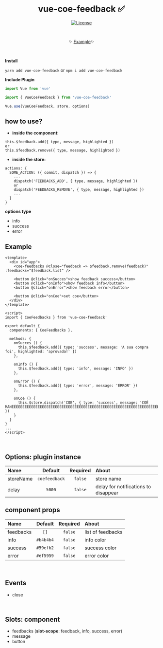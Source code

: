 <h1 align="center">vue-coe-feedback ✅</h1>

<p align="center">
  <a href="#"><img src="https://img.shields.io/npm/l/vuelidation.svg" alt="License" target="_blank"></a>
</p>

<br>

<p align="center">
  ✨ <a href="#">Example</a>✨
</p>

<br>

**Install**

`yarn add vue-coe-feedback`
or
`npm i add vue-coe-feedback`


**Include Plugin**
```javascript
import Vue from 'vue'

import { VueCoeFeedback } from 'vue-coe-feedback'

Vue.use(VueCoeFeedback, store, options)
```

## how to use?
- **inside the component:** <br>
```
this.$feedback.add({ type, message, highlighted })
or
this.$feedback.remove({ type, message, highlighted })
```

- **inside the store:**
```
actions: {
  SOME_ACTION: ({ commit, dispatch }) => {
    ...
    dispatch('FEEDBACKS_ADD', { type, message, highlighted })
    or
    dispatch('FEEDBACKS_REMOVE', { type, message, highlighted })
    ...
  }
}
```

**options type**
- info 
- success
- error

## Example
```vue
<template>
  <div id="app">
    <coe-feedbacks @close="feedback => $feedback.remove(feedback)" :feedbacks="$feedback.list" />

    <button @click="onSucces">show feedback success</button>
    <button @click="onInfo">show feedback info</button>
    <button @click="onError">show feedback error</button>

    <button @click="onCoe">set coe</button>
  </div>
</template>

<script>
import { CoeFeedbacks } from 'vue-coe-feedback'

export default {
  components: { CoeFeedbacks },
  
  methods: {
    onSucces () {
      this.$feedback.add({ type: 'success', message: 'A sua compra foi', highlighted: 'aprovada!' })
    },

    onInfo () {
      this.$feedback.add({ type: 'info', message: 'INFO' })
    },

    onError () {
      this.$feedback.add({ type: 'error', message: 'ERROR' })
    },

    onCoe () {
      this.$store.dispatch('COE', { type: 'success', message: 'COÉ MANÉÉÉÉÉÉÉÉÉÉÉÉÉÉÉÉÉÉÉÉÉÉÉÉÉÉÉÉÉÉÉÉÉÉÉÉÉÉÉÉÉÉÉÉÉÉÉÉÉÉÉÉÉÉÉÉÉÉÉÉÉÉÉÉÉÉÉÉÉÉÉÉÉÉÉÉÉÉÉÉÉÉÉÉÉÉÉÉÉÉÉÉÉÉÉÉÉÉÉÉÉÉÉÉÉÉÉÉÉÉ!' })
    }
  }
}
...
</script>
```

<br>

## Options: plugin instance

Name          | Default        | Required | About
:-------------|:--------------:|:--------:|:-------------------------
storeName     | `coefeedback`  | `false`  | store name
delay         | `5000`         | `false`  | delay for notifications to disappear

## component props

Name          | Default        | Required | About
:-------------|:--------------:|:--------:|:-------------------------
feedbacks     | `[]`           | `false`  | list of feedbacks
info          | `#b4b4b4`      | `false`  | info color 
success       | `#59efb2`      | `false`  | success color 
error         | `#ef5959`      | `false`  | error color 

<br>

## Events

- close

<br>

## Slots: component

- feedbacks (**slot-scope**: feedback, info, success, error)
- message
- button
